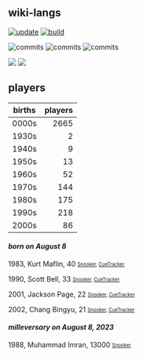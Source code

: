 ## wiki-langs
[![update](https://github.com/dreamerminsk/wiki-langs/actions/workflows/update-tables.yml/badge.svg)](https://github.com/dreamerminsk/wiki-langs/actions/workflows/update-tables.yml)
[![build](https://github.com/dreamerminsk/wiki-langs/actions/workflows/build.yml/badge.svg)](https://github.com/dreamerminsk/wiki-langs/actions/workflows/build.yml)

![commits](https://img.shields.io/github/commit-activity/y/dreamerminsk/wiki-langs)
![commits](https://img.shields.io/github/commit-activity/m/dreamerminsk/wiki-langs)
![commits](https://img.shields.io/github/commit-activity/w/dreamerminsk/wiki-langs)

![](https://img.shields.io/github/languages/code-size/dreamerminsk/wiki-langs)
![](https://img.shields.io/github/repo-size/dreamerminsk/wiki-langs)

## players
| births | players |
| :----: | ------: |
| 0000s | 2665 |
| 1930s | 2 |
| 1940s | 9 |
| 1950s | 13 |
| 1960s | 52 |
| 1970s | 144 |
| 1980s | 175 |
| 1990s | 218 |
| 2000s | 86 |

#### ***born on August  8***
1983, Kurt Maflin, 40 <sub><sup>[Snooker](http://www.snooker.org/res/index.asp?player=61), [CueTracker](http://cuetracker.net/Players/kurt-maflin/)</sup></sub>

1990, Scott Bell, 33 <sub><sup>[Snooker](http://www.snooker.org/res/index.asp?player=663), [CueTracker](http://cuetracker.net/Players/scott-bell/)</sup></sub>

2001, Jackson Page, 22 <sub><sup>[Snooker](http://www.snooker.org/res/index.asp?player=2166), [CueTracker](http://cuetracker.net/Players/jackson-page/)</sup></sub>

2002, Chang Bingyu, 21 <sub><sup>[Snooker](http://www.snooker.org/res/index.asp?player=1981), [CueTracker](http://cuetracker.net/Players/chang-bingyu/)</sup></sub>


#### ***milleversary on August  8, 2023***
1988, Muhammad Imran, 13000 <sub><sup>[Snooker](http://www.snooker.org/res/index.asp?player=2896)</sup></sub>



